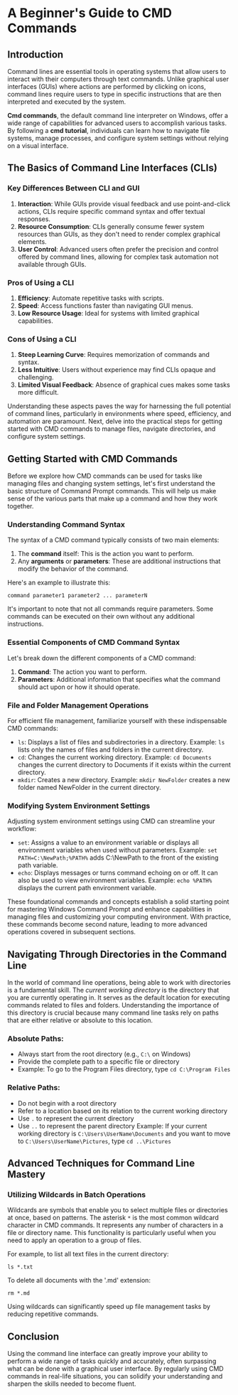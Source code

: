 # A Beginner's Guide to CMD Commands

## Introduction

Command lines are essential tools in operating systems that allow users to interact with their computers through text commands. Unlike graphical user interfaces (GUIs) where actions are performed by clicking on icons, command lines require users to type in specific instructions that are then interpreted and executed by the system.

**Cmd commands**, the default command line interpreter on Windows, offer a wide range of capabilities for advanced users to accomplish various tasks. By following a **cmd tutorial**, individuals can learn how to navigate file systems, manage processes, and configure system settings without relying on a visual interface.

## The Basics of Command Line Interfaces (CLIs)

### Key Differences Between CLI and GUI

1.  **Interaction**: While GUIs provide visual feedback and use point-and-click actions, CLIs require specific command syntax and offer textual responses.
2.  **Resource Consumption**: CLIs generally consume fewer system resources than GUIs, as they don't need to render complex graphical elements.
3.  **User Control**: Advanced users often prefer the precision and control offered by command lines, allowing for complex task automation not available through GUIs.

### Pros of Using a CLI

1.  **Efficiency**: Automate repetitive tasks with scripts.
2.  **Speed**: Access functions faster than navigating GUI menus.
3.  **Low Resource Usage**: Ideal for systems with limited graphical capabilities.

### Cons of Using a CLI

1.  **Steep Learning Curve**: Requires memorization of commands and syntax.
2.  **Less Intuitive**: Users without experience may find CLIs opaque and challenging.
3.  **Limited Visual Feedback**: Absence of graphical cues makes some tasks more difficult.

Understanding these aspects paves the way for harnessing the full potential of command lines, particularly in environments where speed, efficiency, and automation are paramount. Next, delve into the practical steps for getting started with CMD commands to manage files, navigate directories, and configure system settings.

## Getting Started with CMD Commands

Before we explore how CMD commands can be used for tasks like managing files and changing system settings, let's first understand the basic structure of Command Prompt commands. This will help us make sense of the various parts that make up a command and how they work together.

### Understanding Command Syntax

The syntax of a CMD command typically consists of two main elements:

1.  The **command** itself: This is the action you want to perform.
2.  Any **arguments** or **parameters**: These are additional instructions that modify the behavior of the command.

Here's an example to illustrate this:

`command parameter1 parameter2 ... parameterN`

It's important to note that not all commands require parameters. Some commands can be executed on their own without any additional instructions.

### Essential Components of CMD Command Syntax

Let's break down the different components of a CMD command:

1.  **Command**: The action you want to perform.
2.  **Parameters**: Additional information that specifies what the command should act upon or how it should operate.

### File and Folder Management Operations

For efficient file management, familiarize yourself with these indispensable CMD commands:

- `ls`: Displays a list of files and subdirectories in a directory.
  Example: `ls` lists only the names of files and folders in the current directory.
- `cd`: Changes the current working directory.
  Example: `cd Documents` changes the current directory to Documents if it exists within the current directory.
- `mkdir`: Creates a new directory.
  Example: `mkdir NewFolder` creates a new folder named NewFolder in the current directory.

### Modifying System Environment Settings

Adjusting system environment settings using CMD can streamline your workflow:

- `set`: Assigns a value to an environment variable or displays all environment variables when used without parameters.
  Example: `set PATH=C:\NewPath;%PATH%` adds C:\NewPath to the front of the existing path variable.
- `echo`: Displays messages or turns command echoing on or off. It can also be used to view environment variables.
  Example: `echo %PATH%` displays the current path environment variable.

These foundational commands and concepts establish a solid starting point for mastering Windows Command Prompt and enhance capabilities in managing files and customizing your computing environment. With practice, these commands become second nature, leading to more advanced operations covered in subsequent sections.

## Navigating Through Directories in the Command Line

In the world of command line operations, being able to work with directories is a fundamental skill. The _current working directory_ is the directory that you are currently operating in. It serves as the default location for executing commands related to files and folders. Understanding the importance of this directory is crucial because many command line tasks rely on paths that are either relative or absolute to this location.

### **Absolute Paths**:

- Always start from the root directory (e.g., `C:\` on Windows)
- Provide the complete path to a specific file or directory
- Example: To go to the Program Files directory, type `cd C:\Program Files`

### **Relative Paths**:

- Do not begin with a root directory
- Refer to a location based on its relation to the current working directory
- Use `.` to represent the current directory
- Use `..` to represent the parent directory
  Example: If your current working directory is `C:\Users\UserName\Documents` and you want to move to `C:\Users\UserName\Pictures`, type `cd ..\Pictures`

## Advanced Techniques for Command Line Mastery

### Utilizing Wildcards in Batch Operations

Wildcards are symbols that enable you to select multiple files or directories at once, based on patterns. The asterisk `*` is the most common wildcard character in CMD commands. It represents any number of characters in a file or directory name. This functionality is particularly useful when you need to apply an operation to a group of files.

For example, to list all text files in the current directory:

`ls *.txt`

To delete all documents with the '.md' extension:

`rm *.md`

Using wildcards can significantly speed up file management tasks by reducing repetitive commands.

## Conclusion

Using the command line interface can greatly improve your ability to perform a wide range of tasks quickly and accurately, often surpassing what can be done with a graphical user interface. By regularly using CMD commands in real-life situations, you can solidify your understanding and sharpen the skills needed to become fluent.
